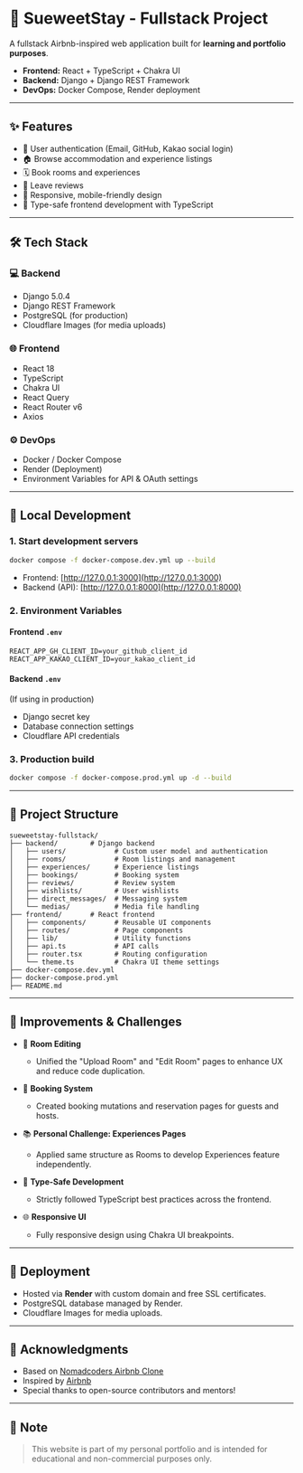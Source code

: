 # 🍭 SueweetStay - Fullstack Project

A fullstack Airbnb-inspired web application built for **learning and portfolio purposes**.

- **Frontend:** React + TypeScript + Chakra UI
- **Backend:** Django + Django REST Framework
- **DevOps:** Docker Compose, Render deployment

---

## ✨ Features

- 🔐 User authentication (Email, GitHub, Kakao social login)
- 🏠 Browse accommodation and experience listings
- 🗓 Book rooms and experiences
- 📝 Leave reviews
- 📱 Responsive, mobile-friendly design
- 🔢 Type-safe frontend development with TypeScript

---

## 🛠️ Tech Stack

### 💻 Backend

- Django 5.0.4
- Django REST Framework
- PostgreSQL (for production)
- Cloudflare Images (for media uploads)

### 🌐 Frontend

- React 18
- TypeScript
- Chakra UI
- React Query
- React Router v6
- Axios

### ⚙️ DevOps

- Docker / Docker Compose
- Render (Deployment)
- Environment Variables for API & OAuth settings

---

## 🛫 Local Development

### 1. Start development servers

```bash
docker compose -f docker-compose.dev.yml up --build
```

- Frontend: [http://127.0.0.1:3000](http://127.0.0.1:3000)
- Backend (API): [http://127.0.0.1:8000](http://127.0.0.1:8000)

### 2. Environment Variables

#### Frontend `.env`

```
REACT_APP_GH_CLIENT_ID=your_github_client_id
REACT_APP_KAKAO_CLIENT_ID=your_kakao_client_id
```

#### Backend `.env`

(If using in production)

- Django secret key
- Database connection settings
- Cloudflare API credentials

### 3. Production build

```bash
docker compose -f docker-compose.prod.yml up -d --build
```

---

## 📂 Project Structure

```
sueweetstay-fullstack/
├── backend/        # Django backend
│   ├── users/            # Custom user model and authentication
│   ├── rooms/            # Room listings and management
│   ├── experiences/      # Experience listings
│   ├── bookings/         # Booking system
│   ├── reviews/          # Review system
│   ├── wishlists/        # User wishlists
│   ├── direct_messages/  # Messaging system
│   └── medias/           # Media file handling
├── frontend/       # React frontend
│   ├── components/       # Reusable UI components
│   ├── routes/           # Page components
│   ├── lib/              # Utility functions
│   ├── api.ts            # API calls
│   ├── router.tsx        # Routing configuration
│   └── theme.ts          # Chakra UI theme settings
├── docker-compose.dev.yml
├── docker-compose.prod.yml
├── README.md
```

---

## 🚀 Improvements & Challenges

- 📝 **Room Editing**

  - Unified the "Upload Room" and "Edit Room" pages to enhance UX and reduce code duplication.

- 🌄 **Booking System**

  - Created booking mutations and reservation pages for guests and hosts.

- 📚 **Personal Challenge: Experiences Pages**

  - Applied same structure as Rooms to develop Experiences feature independently.

- 🔢 **Type-Safe Development**

  - Strictly followed TypeScript best practices across the frontend.

- 🌐 **Responsive UI**
  - Fully responsive design using Chakra UI breakpoints.

---

## 🚧 Deployment

- Hosted via **Render** with custom domain and free SSL certificates.
- PostgreSQL database managed by Render.
- Cloudflare Images for media uploads.

---

## 🙏 Acknowledgments

- Based on [Nomadcoders Airbnb Clone](https://nomadcoders.co/airbnb-clone/lectures/3926)
- Inspired by [Airbnb](https://www.airbnb.com)
- Special thanks to open-source contributors and mentors!

---

## 💖 Note

> This website is part of my personal portfolio and is intended for educational and non-commercial purposes only.
